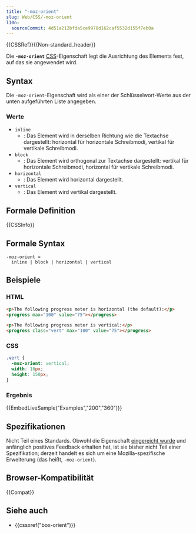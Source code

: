 ```yaml
---
title: "-moz-orient"
slug: Web/CSS/-moz-orient
l10n:
  sourceCommit: 4d51a212bfda5ce9978d162caf5532d155f7eb0a
---
```


{{CSSRef}}{{Non-standard_header}}

Die **`-moz-orient`** [CSS](/de/docs/Web/CSS)-Eigenschaft legt die Ausrichtung des Elements fest, auf das sie angewendet wird.

## Syntax

Die `-moz-orient`-Eigenschaft wird als einer der Schlüsselwort-Werte aus der unten aufgeführten Liste angegeben.

### Werte

- `inline`
  - : Das Element wird in derselben Richtung wie die Textachse dargestellt: horizontal für horizontale Schreibmodi, vertikal für vertikale Schreibmodi.
- `block`
  - : Das Element wird orthogonal zur Textachse dargestellt: vertikal für horizontale Schreibmodi, horizontal für vertikale Schreibmodi.
- `horizontal`
  - : Das Element wird horizontal dargestellt.
- `vertical`
  - : Das Element wird vertikal dargestellt.

## Formale Definition

{{CSSInfo}}

## Formale Syntax

```plain
-moz-orient =
  inline | block | horizontal | vertical
```

## Beispiele

### HTML

```html
<p>The following progress meter is horizontal (the default):</p>
<progress max="100" value="75"></progress>

<p>The following progress meter is vertical:</p>
<progress class="vert" max="100" value="75"></progress>
```

### CSS

```css
.vert {
  -moz-orient: vertical;
  width: 16px;
  height: 150px;
}
```

### Ergebnis

{{EmbedLiveSample("Examples","200","360")}}

## Spezifikationen

Nicht Teil eines Standards. Obwohl die Eigenschaft [eingereicht wurde](https://lists.w3.org/Archives/Public/www-style/2014Jun/0396.html) und anfänglich positives Feedback erhalten hat, ist sie bisher nicht Teil einer Spezifikation; derzeit handelt es sich um eine Mozilla-spezifische Erweiterung (das heißt, `-moz-orient`).

## Browser-Kompatibilität

{{Compat}}

## Siehe auch

- {{cssxref("box-orient")}}

